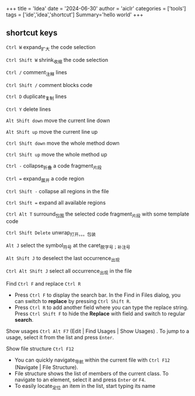 +++
title = 'Idea'
date = '2024-06-30'
author = 'aiclr'
categories = ['tools']
tags = ['ide','idea','shortcut']
Summary='hello world'
+++

## shortcut keys

`Ctrl W` expand<sub>扩大</sub> the code selection

`Ctrl Shift W` shrink<sub>收缩</sub> the code selection

`Ctrl /` comment<sub>注释</sub> lines

`Ctrl Shift /` comment blocks code

`Ctrl D` duplicate<sub>复制</sub> lines

`Ctrl Y` delete lines

`Alt Shift down` move the current line down

`Alt Shift up` move the current line up

`Ctrl Shift down` move the whole method down

`Ctrl Shift up` move the whole method up

`Ctrl -` collapse<sub>折叠</sub> a code fragment<sub>片段</sub>

`Ctrl =` expand<sub>展开</sub> a code region

`Ctrl Shift -` collapse all regions in the file

`Ctrl Shift =` expand all available regions

`Ctrl Alt T` surround<sub>包围</sub> the selected code fragment<sub>片段</sub> with some template code

`Ctrl Shift Delete` unwrap<sub>打开。。。包装</sub>

`Alt J` select the symbol<sub>符号</sub> at the caret<sub>脱字号；补注号</sub>

`Alt Shift J` to deselect the last occurrence<sub>出现</sub>

`Ctrl Alt Shift J` select all occurrence<sub>出现</sub> in the file

Find `Ctrl F` and replace `Ctrl R`
- Press `Ctrl F` to display the search bar. In the Find in Files dialog, you can switch to **replace** by pressing `Ctrl Shift R`.
- Press `Ctrl R` to add another field where you can type the replace string. Press `Ctrl Shift F` to hide the **Replace** with field and switch to regular **search**.

Show usages `Ctrl Alt F7` (Edit | Find Usages | Show Usages) . To jump to a usage, select it from the list and press `Enter`.

Show file structure `Ctrl F12`
- You can quickly navigate<sub>导航</sub> within the current file with  `Ctrl F12` (Navigate | File Structure).
- File structure shows the list of members of the current class. To navigate to an element, select it and press `Enter` or `F4`.
- To easily locate<sub>定位</sub> an item in the list, start typing its name